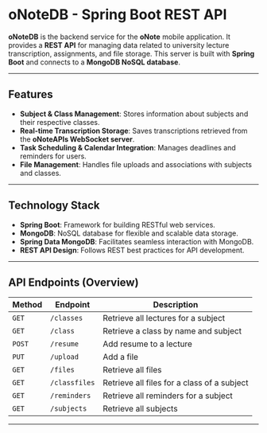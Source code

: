 # oNoteDB - Spring Boot REST API

**oNoteDB** is the backend service for the **oNote** mobile application. It provides a **REST API** for managing data related to university lecture transcription, assignments, and file storage. This server is built with **Spring Boot** and connects to a **MongoDB NoSQL database**.

---
## Features

- **Subject & Class Management**: Stores information about subjects and their respective classes.
- **Real-time Transcription Storage**: Saves transcriptions retrieved from the **oNoteAPIs WebSocket server**.
- **Task Scheduling & Calendar Integration**: Manages deadlines and reminders for users.
- **File Management**: Handles file uploads and associations with subjects and classes.

---

## Technology Stack

- **Spring Boot**: Framework for building RESTful web services.
- **MongoDB**: NoSQL database for flexible and scalable data storage.
- **Spring Data MongoDB**: Facilitates seamless interaction with MongoDB.
- **REST API Design**: Follows REST best practices for API development.

---

## API Endpoints (Overview)

| Method | Endpoint | Description |
|--------|----------|-------------|
| `GET` | `/classes` | Retrieve all lectures for a subject |
| `GET` | `/class` | Retrieve a class by name and subject |
| `POST` | `/resume` | Add resume to a lecture |
| `PUT` | `/upload` | Add a file |
| `GET` | `/files` | Retrieve all files |
| `GET` | `/classfiles` | Retrieve all files for a class of a subject |
| `GET` | `/reminders` | Retrieve all reminders for a subject |
| `GET` | `/subjects` | Retrieve all subjects |

---
